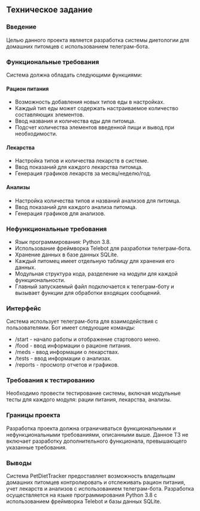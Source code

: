 ## Техническое задание

### Введение
Целью данного проекта является разработка системы диетологии для домашних питомцев с использованием телеграм-бота. 

### Функциональные требования
Система должна обладать следующими функциями:

#### Рацион питания
- Возможность добавления новых типов еды в настройках.
- Каждый тип еды может содержать настраиваемое количество составляющих элементов.
- Ввод названия и количества еды для питомца.
- Подсчет количества элементов введенной пищи и вывод при необходимости.

#### Лекарства
- Настройка типов и количества лекарств в системе.
- Ввод показаний для каждого лекарства питомца.
- Генерация графиков лекарств за месяц/неделю/год.

#### Анализы
- Настройка количества типов и названий анализов для питомца.
- Ввод показаний для каждого анализа питомца.
- Генерация графиков для анализов.

### Нефункциональные требования
- Язык программирования: Python 3.8.
- Использование фреймворка Telebot для разработки телеграм-бота.
- Хранение данных в базе данных SQLite.
- Каждый питомец имеет отдельную таблицу для хранения его данных.
- Модульная структура кода, разделение на модули для каждой функциональности.
- Главный запускаемый файл подключается к телеграм-боту и вызывает функции для обработки входящих сообщений.

### Интерфейс
Система использует телеграм-бота для взаимодействия с пользователями. Бот имеет следующие команды:

- /start - начало работы и отображение стартового меню.
- /food - ввод информации о рационе питания.
- /meds - ввод информации о лекарствах.
- /tests - ввод информации о анализах.
- /reports - просмотр отчетов и графиков.

### Требования к тестированию
Необходимо провести тестирование системы, включая модульные тесты для каждого модуля: рации питания, лекарства, анализы.

### Границы проекта
Разработка проекта должна ограничиваться функциональными и нефункциональными требованиями, описанными выше. Данное ТЗ не включает разработку дополнительного функционала, превышающего указанные требования.

### Выводы
Система PetDietTracker предоставляет возможность владельцам домашних питомцев контролировать и отслеживать рацион питания, учет лекарств и анализов с использованием телеграм-бота. Разработка осуществляется на языке программирования Python 3.8 с использованием фреймворка Telebot и базы данных SQLite.